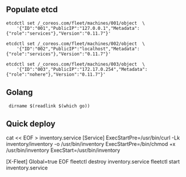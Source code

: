 ## Populate etcd
    
    etcdctl set /_coreos.com/fleet/machines/001/object  \
        '{"ID":"001","PublicIP":"127.0.0.1","Metadata":{"role":"services"},"Version":"0.11.7"}'
            
    etcdctl set /_coreos.com/fleet/machines/002/object  \
        '{"ID":"002","PublicIP":"localhost","Metadata":{"role":"services"},"Version":"0.11.7"}'
            
    etcdctl set /_coreos.com/fleet/machines/003/object  \
        '{"ID":"003","PublicIP":"172.17.0.254","Metadata":{"role":"nohere"},"Version":"0.11.7"}'
                    
                    
                    
## Golang

     dirname $(readlink $(which go))
     
     
## Quick deploy


cat << EOF > inventory.service
[Service]
ExecStartPre=/usr/bin/curl -Lk inventory/inventory -o /usr/bin/inventory
ExecStartPre=/bin/chmod +x /usr/bin/inventory
ExecStart=/usr/bin/inventory

[X-Fleet]
Global=true
EOF
fleetctl destroy inventory.service 
fleetctl start inventory.service